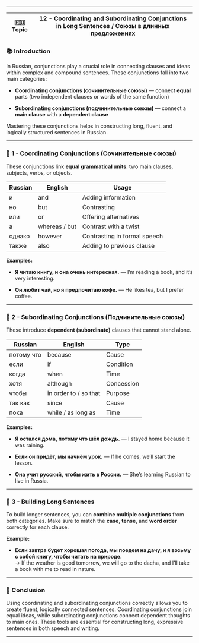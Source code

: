 
---

|🇷🇺 Topic|12 - Coordinating and Subordinating Conjunctions in Long Sentences / Союзы в длинных предложениях|
|---|---|

### 📚 Introduction

In Russian, conjunctions play a crucial role in connecting clauses and ideas within complex and compound sentences. These conjunctions fall into two main categories:

- **Coordinating conjunctions (сочинительные союзы)** — connect **equal** parts (two independent clauses or words of the same function)
    
- **Subordinating conjunctions (подчинительные союзы)** — connect a **main clause** with a **dependent clause**
    

Mastering these conjunctions helps in constructing long, fluent, and logically structured sentences in Russian.

---

### 🧱 1 - Coordinating Conjunctions (Сочинительные союзы)

These conjunctions link **equal grammatical units**: two main clauses, subjects, verbs, or objects.

|Russian|English|Usage|
|---|---|---|
|и|and|Adding information|
|но|but|Contrasting|
|или|or|Offering alternatives|
|а|whereas / but|Contrast with a twist|
|однако|however|Contrasting in formal speech|
|также|also|Adding to previous clause|

**Examples:**

- **Я читаю книгу, и она очень интересная.** — I’m reading a book, and it’s very interesting.
    
- **Он любит чай, но я предпочитаю кофе.** — He likes tea, but I prefer coffee.
    

---

### 🔗 2 - Subordinating Conjunctions (Подчинительные союзы)

These introduce **dependent (subordinate)** clauses that cannot stand alone.

|Russian|English|Type|
|---|---|---|
|потому что|because|Cause|
|если|if|Condition|
|когда|when|Time|
|хотя|although|Concession|
|чтобы|in order to / so that|Purpose|
|так как|since|Cause|
|пока|while / as long as|Time|

**Examples:**

- **Я остался дома, потому что шёл дождь.** — I stayed home because it was raining.
    
- **Если он придёт, мы начнём урок.** — If he comes, we’ll start the lesson.
    
- **Она учит русский, чтобы жить в России.** — She’s learning Russian to live in Russia.
    

---

### 🧠 3 - Building Long Sentences

To build longer sentences, you can **combine multiple conjunctions** from both categories. Make sure to match the **case**, **tense**, and **word order** correctly for each clause.

**Example:**

- **Если завтра будет хорошая погода, мы поедем на дачу, и я возьму с собой книгу, чтобы читать на природе.**  
    → If the weather is good tomorrow, we will go to the dacha, and I’ll take a book with me to read in nature.
    

---

### 🎯 Conclusion

Using coordinating and subordinating conjunctions correctly allows you to create fluent, logically connected sentences. Coordinating conjunctions join equal ideas, while subordinating conjunctions connect dependent thoughts to main ones. These tools are essential for constructing long, expressive sentences in both speech and writing.

---